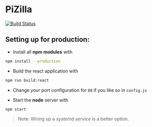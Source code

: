 PiZilla
=======
[![Build Status](https://travis-ci.org/nkprince007/PiZilla.svg?branch=master)](https://travis-ci.org/nkprince007/PiZilla)

Setting up for production:
--------------------------

- Install all **npm modules** with

```bash
npm install --production
```

- Build the react application with

```bash
npm run build:react
```

- Change your port configuration for `80` if you like so in `config.js`

- Start the **node** server with

```bash
npm start
```

>Note: Wiring up a *systemd service* is a better option.
